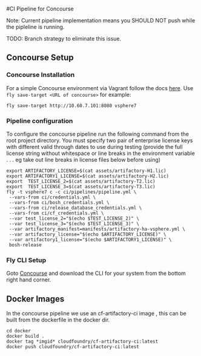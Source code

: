 #CI Pipeline for Concourse

Note: Current pipeline implementation means you SHOULD NOT push while the pipleline
is running.

TODO: Branch strategy to eliminate this issue.

## Concourse Setup

### Concourse Installation

For a simple Concourse environment via Vagrant follow the docs [here](http://concourse.ci/deploying-with-vagrant.html).
Use `fly save-target <URL of concourse>`
for example:
```
fly save-target http://10.60.7.101:8080 vsphere7
```
### Pipeline configuration

To configure the concourse pipeline run the following command from the root project directory.
You must specify two pair of enterprise license keys with different valid through dates to use during testing (provide the full license string without whitespace or line breaks in the environment variable  . . . eg take out line breaks in license files below before using)

```
export ARTIFACTORY_LICENSE=$(cat assets/artifactory-H1.lic)
export ARTIFACTORY1_LICENSE=$(cat assets/artifactory-H2.lic)
export  TEST_LICENSE_2=$(cat assets/artifactory-T2.lic)
export  TEST_LICENSE_3=$(cat assets/artifactory-T3.lic)
fly -t vsphere7 c -c ci/pipelines/pipeline.yml \
 --vars-from ci/credentials.yml \
 --vars-from ci/bosh_credentials.yml \
 --vars-from ci/release_database_credentials.yml \
 --vars-from ci/cf_credentials.yml \
 --var test_license_2="$(echo $TEST_LICENSE_2)" \
 --var test_license_3="$(echo $TEST_LICENSE_3)" \
 --var artifactory_manifest=manifests/artifactory-ha-vsphere.yml \
 --var artifactory_license="$(echo $ARTIFACTORY_LICENSE)" \
 --var artifactory1_license="$(echo $ARTIFACTORY1_LICENSE)" \
 bosh-release
```

### Fly CLI Setup

Goto [Concourse](http://192.168.100.4:8080/pipelines/main) and download the
CLI for your system from the bottom right hand corner.

## Docker Images

In the concourse pipeline we use an cf-artifactory-ci image
, this can be built from the dockerfile in the docker dir.

```
cd docker
docker build .
docker tag *imgid* cloudfoundry/cf-artifactory-ci:latest
docker push cloudfoundry/cf-artifactory-ci:latest
```
